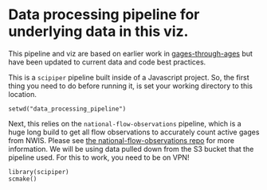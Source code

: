 # Data processing pipeline for underlying data in this viz.

This pipeline and viz are based on earlier work in [gages-through-ages](https://github.com/USGS-VIZLAB/gages-through-ages) but have been updated to current data and code best practices.

This is a `scipiper` pipeline built inside of a Javascript project. So, the first thing you need to do before running it, is set your working directory to this location.

`setwd("data_processing_pipeline")`

Next, this relies on the `national-flow-observations` pipeline, which is a huge long build to get all flow observations to accurately count active gages from NWIS. Please see [the national-flow-observations repo](https://github.com/USGS-R/national-flow-observations) for more information. We will be using data pulled down from the S3 bucket that the pipeline used. For this to work, you need to be on VPN!

```
library(scipiper)
scmake()
```
